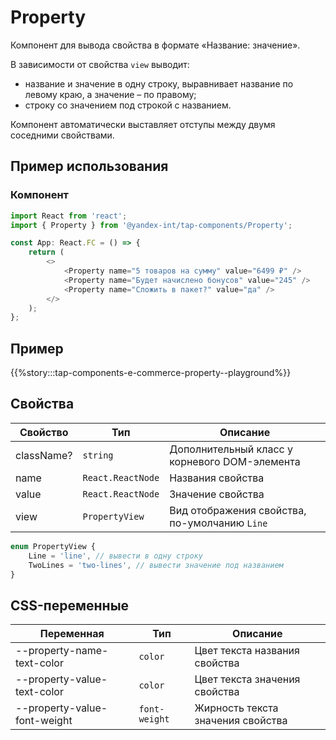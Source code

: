 # Property

Компонент для вывода свойства в формате «Название: значение».

В зависимости от свойства `view` выводит:

- название и значение в одну строку, выравнивает название по левому краю, а значение – по правому;
- строку со значением под строкой с названием.

Компонент автоматически выставляет отступы между двумя соседними свойствами.

## Пример использования

### Компонент

```typescript jsx
import React from 'react';
import { Property } from '@yandex-int/tap-components/Property';

const App: React.FC = () => {
    return (
        <>
            <Property name="5 товаров на сумму" value="6499 ₽" />
            <Property name="Будет начислено бонусов" value="245" />
            <Property name="Сложить в пакет?" value="да" />
        </>
    );
};
```

## Пример

{{%story:::tap-components-e-commerce-property--playground%}}

## Свойства

| Свойство   | Тип               | Описание                                      |
| ---------- | ----------------- | --------------------------------------------- |
| className? | `string`          | Дополнительный класс у корневого DOM-элемента |
| name       | `React.ReactNode` | Названия свойства                             |
| value      | `React.ReactNode` | Значение свойства                             |
| view       | `PropertyView`    | Вид отображения свойства, по-умолчанию `Line` |

```typescript jsx
enum PropertyView {
    Line = 'line', // вывести в одну строку
    TwoLines = 'two-lines', // вывести значение под названием
}
```

## CSS-переменные

| Переменная                   | Тип           | Описание                          |
| ---------------------------- | ------------- | --------------------------------- |
| --property-name-text-color   | `color`       | Цвет текста названия свойства     |
| --property-value-text-color  | `color`       | Цвет текста значения свойства     |
| --property-value-font-weight | `font-weight` | Жирность текста значения свойства |
